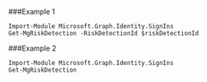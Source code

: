 ###Example 1
```
Import-Module Microsoft.Graph.Identity.SignIns
Get-MgRiskDetection -RiskDetectionId $riskDetectionId
```
###Example 2
```
Import-Module Microsoft.Graph.Identity.SignIns
Get-MgRiskDetection
```
